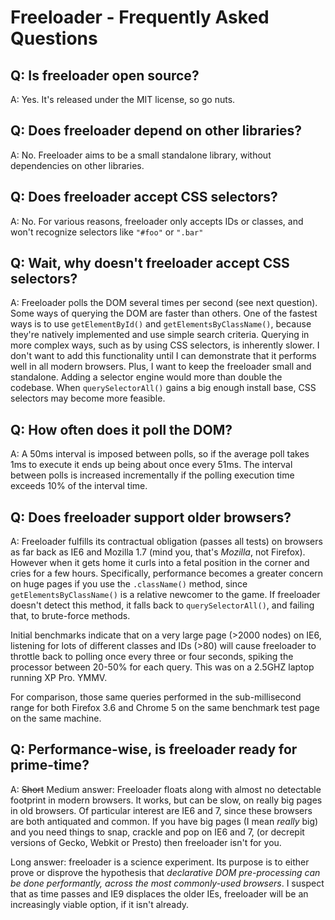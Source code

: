 # Freeloader - Frequently Asked Questions

## Q: Is freeloader open source?

A: Yes. It's released under the MIT license, so go nuts.

## Q: Does freeloader depend on other libraries?

A: No. Freeloader aims to be a small standalone library, without dependencies on
other libraries.

## Q: Does freeloader accept CSS selectors?

A: No. For various reasons, freeloader only accepts IDs or classes, and won't
recognize selectors like <code>"#foo"</code> or <code>".bar"</code>

## Q: Wait, why doesn't freeloader accept CSS selectors?

A: Freeloader polls the DOM several times per second (see next question). Some
ways of querying the DOM are faster than others. One of the fastest ways is to
use <code>getElementById()</code> and <code>getElementsByClassName()</code>,
because they're natively implemented and use simple search criteria. Querying
in more complex ways, such as by using CSS selectors, is inherently slower. I
don't want to add this functionality until I can demonstrate that it performs
well in all modern browsers. Plus, I want to keep the freeloader small and
standalone. Adding a selector engine would more than double the codebase. When
<code>querySelectorAll()</code> gains a big enough install base, CSS selectors
may become more feasible.

## Q: How often does it poll the DOM?

A: A 50ms interval is imposed between polls, so if the average poll takes 1ms
to execute it ends up being about once every 51ms. The interval between polls
is increased incrementally if the polling execution time exceeds 10% of the
interval time.

## Q: Does freeloader support older browsers?

A: Freeloader fulfills its contractual obligation (passes all tests) on browsers
as far back as IE6 and Mozilla 1.7 (mind you, that's *Mozilla*, not Firefox).
However when it gets home it curls into a fetal position in the corner and cries
for a few hours. Specifically, performance becomes a greater concern on huge
pages if you use the <code>.className()</code> method, since
<code>getElementsByClassName()</code> is a relative newcomer to the game. If
freeloader doesn't detect this method, it falls back to
<code>querySelectorAll()</code>, and failing that, to brute-force methods.

Initial benchmarks indicate that on a very large page (>2000 nodes) on IE6,
listening for lots of different classes and IDs (>80) will cause freeloader to
throttle back to polling once every three or four seconds, spiking the processor
between 20-50% for each query. This was on a 2.5GHZ laptop running XP Pro. YMMV.

For comparison, those same queries performed in the sub-millisecond range for
both Firefox 3.6 and Chrome 5 on the same benchmark test page on the same
machine.

## Q: Performance-wise, is freeloader ready for prime-time?

A: <del>Short</del> Medium answer: Freeloader floats along with almost no
detectable footprint in modern browsers. It works, but can be slow, on really
big pages in old browsers. Of particular interest are IE6 and 7, since these
browsers are both antiquated and common. If you have big pages (I mean *really*
big) and you need things to snap, crackle and pop on IE6 and 7, (or decrepit
versions of Gecko, Webkit or Presto) then freeloader isn't for you.

Long answer: freeloader is a science experiment. Its purpose is to either prove
or disprove the hypothesis that <em>declarative DOM pre-processing can be done
performantly, across the most commonly-used browsers</em>. I suspect that as
time passes and IE9 displaces the older IEs, freeloader will be an increasingly
viable option, if it isn't already.
